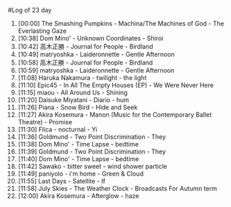 #Log of 23 day

1. [00:00] The Smashing Pumpkins - Machina/The Machines of God - The Everlasting Gaze
1. [10:38] Dom Mino' - Unknown Coordinates - Shiroi
1. [10:42] 高木正勝 - Journal for People - Birdland
1. [10:49] matryoshka - Laideronnette - Gentle Afternoon
1. [10:58] 高木正勝 - Journal for People - Birdland
1. [10:59] matryoshka - Laideronnette - Gentle Afternoon
1. [11:08] Haruka Nakamura - twilight - the light
1. [11:10] Epic45 - In All The Empty Houses (EP) - We Were Never Here
1. [11:15] miaou - All Around Us - Shining
1. [11:20] Daisuke Miyatani - Diario - hum
1. [11:26] Piana - Snow Bird - Hide and Seek
1. [11:27] Akira Kosemura - Manon (Music for the Contemporary Ballet Theatre) - Promise
1. [11:30] Flica - nocturnal - Yi
1. [11:36] Goldmund - Two Point Discrimination - They
1. [11:38] Dom Mino' - Time Lapse - bedtime
1. [11:39] Goldmund - Two Point Discrimination - They
1. [11:40] Dom Mino' - Time Lapse - bedtime
1. [11:42] Sawako - bitter sweet - wind shower particle
1. [11:49] paniyolo - i'm home - Green & Cloud
1. [11:55] Last Days - Satellite - If
1. [11:58] July Skies - The Weather Clock - Broadcasts For Autumn term
1. [12:00] Akira Kosemura - Afterglow - haze
